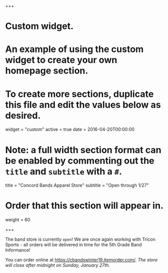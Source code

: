 +++
# Custom widget.
# An example of using the custom widget to create your own homepage section.
# To create more sections, duplicate this file and edit the values below as desired.
widget = "custom"
active = true
date = 2016-04-20T00:00:00

# Note: a full width section format can be enabled by commenting out the `title` and `subtitle` with a `#`.
title = "Concord Bands Apparel Store"
subtitle = "Open through 1/27"

# Order that this section will appear in.
weight = 60

+++

The band store is currently `open`! We are once again working with Tricon Sports - all orders will be delivered in time for the 5th Grade Band Informance!

You can order online at https://cbandswinter19.itemorder.com/. *The store will close after midnight on Sunday, January 27th.*

